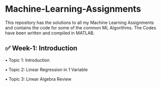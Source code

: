 # Machine-Learning-Assignments
This repository has the solutions to all my Machine Learning Assignments and contains the code for some of the common ML Algorithms.
The Codes have been written and compiled in MATLAB.

## ✅ Week-1: Introduction

•	Topic 1: Introduction

•	Topic 2: Linear Regression in 1 Variable

•	Topic 3: Linear Algebra Review

